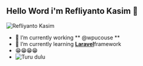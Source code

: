 ## Hello Word i'm Refliyanto Kasim 👋
![Refliyanto Kasim](Acer_Wallpaper_05_3840x2400)

<!--
**Refliyanto-Kasim/Refliyanto-Kasim** is a ✨ _special_ ✨ repository because its `README.md` (this file) appears on your GitHub profile.

Here are some ideas to get you started:

- 🔭 I’m currently working on ...
- 🌱 I’m currently learning ...
- 👯 I’m looking to collaborate on ...
- 🤔 I’m looking for help with ...
- 💬 Ask me about ...
- 📫 How to reach me: ...
- 😄 Pronouns: ...
- ⚡ Fun fact: ...
-->

- 🔭 I’m currently working  ** @wpucouse **
- 🌱 I’m currently learning  [**Laravel**](https//laravel.com)framework
- 😁😁😁😁
- ![Turu dulu](https://media1.giphy.com/media/v1.Y2lkPTc5MGI3NjExaGt5dms3Y3l6dTR0dmNmYTZiYml3OXk4cGNpd240M2JmNGR4OXNydyZlcD12MV9pbnRlcm5hbF9naWZfYnlfaWQmY3Q9Zw/l4EoZ1rJtDfypcna8/giphy.gif)
